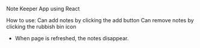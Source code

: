 Note Keeper App using React

How to use:
Can add notes by clicking the add button
Can remove notes by clicking the rubbish bin icon

* When page is refreshed, the notes disappear.
